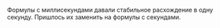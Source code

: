 Формулы с миллисекундами давали стабильное расхождение в одну секунду. Пришлось их заменить на формулы с секундами.
